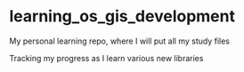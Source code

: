 # learning_os_gis_development
My personal learning repo, where I will put all my study files

Tracking my progress as I learn various new libraries
